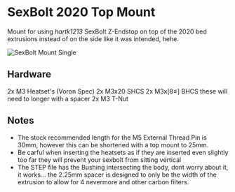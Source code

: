 # SexBolt 2020 Top Mount
Mount for using *hartk1213* SexBolt Z-Endstop on top of the 2020 bed extrusions instead of on the side like it was intended, hehe.

![SexBolt Mount Single](images/IMG_7857.HEIC)

## Hardware
2x M3 Heatset's (Voron Spec)
2x M3x20 SHCS
2x M3x[8≤] BHCS        these will need to longer with a spacer
2x M3 T-Nut

## Notes
- The stock recommended length for the M5 External Thread Pin is 30mm, however this can be shortened with a top mount to 25mm.
- Be carful when inserting the heatsets as if they are inserted even slightly too far they will prevent your sexbolt from sitting vertical <br>
- The STEP file has the Bushing intersecting the body, dont worry about it, it works...   the 2.25mm spacer is designed to only be the width of the extrusion to allow for 4 nevermore and other carbon filters.
